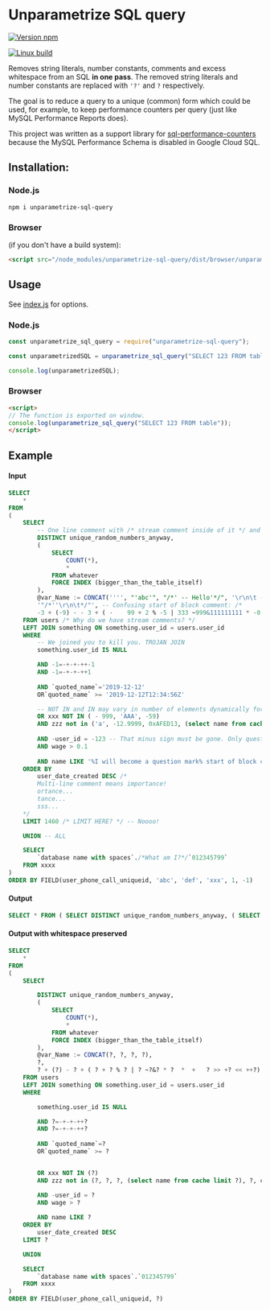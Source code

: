 # Unparametrize SQL query

[![Version npm](https://img.shields.io/npm/v/unparametrize-sql-query.svg)](https://www.npmjs.com/package/unparametrize-sql-query)

[![Linux build](https://travis-ci.org/oxygen/unparametrize-sql-query.svg?branch=master)](https://travis-ci.org/oxygen/unparametrize-sql-query)

Removes string literals, number constants, comments and excess whitespace from an SQL **in one pass**. The removed string literals and number constants are replaced with `'?'` and `?` respectively.

The goal is to reduce a query to a unique (common) form which could be used, for example, to keep performance counters per query (just like MySQL Performance Reports does).

This project was written as a support library for [sql-performance-counters](https://github.com/oxygen/sql-performance-counters-nodejs) because the MySQL Performance Schema is disabled in Google Cloud SQL.

## Installation:

### Node.js
```shell
npm i unparametrize-sql-query
```

### Browser
(if you don't have a build system):
```html
<script src="/node_modules/unparametrize-sql-query/dist/browser/unparametrize-sql-query.js"></script>
```

## Usage

See [index.js](./index.js) for options.

### Node.js
```JavaScript
const unparametrize_sql_query = require("unparametrize-sql-query");

const unparametrizedSQL = unparametrize_sql_query("SELECT 123 FROM table");

console.log(unparametrizedSQL);
```

### Browser
```html
<script>
// The function is exported on window.
console.log(unparametrize_sql_query("SELECT 123 FROM table"));
</script>
```

## Example
#### Input
```sql
SELECT
	*
FROM
(
	SELECT
		-- One line comment with /* stream comment inside of it */ and another right after -- I want my independence
		DISTINCT unique_random_numbers_anyway,
		(
			SELECT  
				COUNT(*),
				*
			FROM whatever
			FORCE INDEX (bigger_than_the_table_itself)
		),
		@var_Name := CONCAT('''', "'abc'", "/*' -- Hello'*/", '\r\n\t -- line comment inside string? It can''t be. /* block comment */ '''' '),
		'"/*''\r\n\t*/"', -- Confusing start of block comment: /*
		-3 + (-9) - - 3 + ( -    99 + 2 % -5 | 333 ~999&111111111 * -0.00  *  +   33 >> +123 << ++321.22) ^ 0xAFe0 AS `Computer error 123`
	FROM users /* Why do we have stream comments? */
	LEFT JOIN something ON something.user_id = users.user_id
	WHERE
		-- We joined you to kill you. TROJAN JOIN
		something.user_id IS NULL

		AND	-1=-+-+-++-1
		AND -1=-+-+-++1
		
		AND	`quoted_name`='2019-12-12'
		OR`quoted_name` >= '2019-12-12T12:34:56Z'

		-- NOT IN and IN may vary in number of elements dynamically for the same query, usually when they don't contain any subqueries.
		OR xxx NOT IN ( - 999, 'AAA', -59)
		AND zzz not in ('a', -12.9999, 0xAFED13, (select name from cache limit 1), 0, column_name)
		
		AND	-user_id = -123 -- That minus sign must be gone. Only questions must remain. Except for the name which must keep the minus sign.
		AND	wage > 0.1
		
		AND	name LIKE '%I will become a question mark% start of block comment: /*'
	ORDER BY
		user_date_created DESC /* 
		Multi-line comment means importance!
		ortance...
		tance...
		sss...
	*/
	LIMIT 1460 /* LIMIT HERE? */ -- Noooo!

	UNION -- ALL

	SELECT
		`database name with spaces`./*What am I?*/`012345799`
	FROM xxxx
)
ORDER BY FIELD(user_phone_call_uniqueid, 'abc', 'def', 'xxx', 1, -1)
```

#### Output
```sql
SELECT * FROM ( SELECT DISTINCT unique_random_numbers_anyway, ( SELECT COUNT(*), * FROM whatever FORCE INDEX (bigger_than_the_table_itself) ), @var_Name := CONCAT(?, ?, ?, ?), ?, ? + (?) - ? + ( ? + ? % ? | ? ~?&? * ? * + ? >> +? << ++?) ^ ? AS `Computer error 123` FROM users LEFT JOIN something ON something.user_id = users.user_id WHERE something.user_id IS NULL AND ?=-+-+-++? AND ?=-+-+-++? AND `quoted_name`=? OR`quoted_name` >= ? OR xxx NOT IN (?) AND zzz not in (?, ?, ?, (select name from cache limit ?), ?, column_name) AND -user_id = ? AND wage > ? AND name LIKE ? ORDER BY user_date_created DESC LIMIT ? UNION SELECT `database name with spaces`.`012345799` FROM xxxx ) ORDER BY FIELD(user_phone_call_uniqueid, ?)
```

#### Output with whitespace preserved
```sql
SELECT
	*
FROM
(
	SELECT

		DISTINCT unique_random_numbers_anyway,
		(
			SELECT  
				COUNT(*),
				*
			FROM whatever
			FORCE INDEX (bigger_than_the_table_itself)
		),
		@var_Name := CONCAT(?, ?, ?, ?),
		?,
		? + (?) - ? + ( ? + ? % ? | ? ~?&? * ?  *  +   ? >> +? << ++?) ^ ? AS `Computer error 123`
	FROM users
	LEFT JOIN something ON something.user_id = users.user_id
	WHERE

		something.user_id IS NULL

		AND	?=-+-+-++?
		AND ?=-+-+-++?
		
		AND	`quoted_name`=?
		OR`quoted_name` >= ?


		OR xxx NOT IN (?)
		AND zzz not in (?, ?, ?, (select name from cache limit ?), ?, column_name)

		AND	-user_id = ?
		AND	wage > ?
		
		AND	name LIKE ?
	ORDER BY
		user_date_created DESC
	LIMIT ?

	UNION

	SELECT
		`database name with spaces`.`012345799`
	FROM xxxx
)
ORDER BY FIELD(user_phone_call_uniqueid, ?)
```
